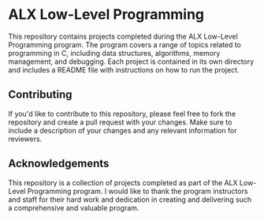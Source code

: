 # ALX Low-Level Programming

This repository contains projects completed during the ALX Low-Level Programming program. The program covers a range of topics related to programming in C, including data structures, algorithms, memory management, and debugging. Each project is contained in its own directory and includes a README file with instructions on how to run the project.

## Contributing

If you'd like to contribute to this repository, please feel free to fork the repository and create a pull request with your changes. Make sure to include a description of your changes and any relevant information for reviewers.

## Acknowledgements

This repository is a collection of projects completed as part of the ALX Low-Level Programming program. I would like to thank the program instructors and staff for their hard work and dedication in creating and delivering such a comprehensive and valuable program.
